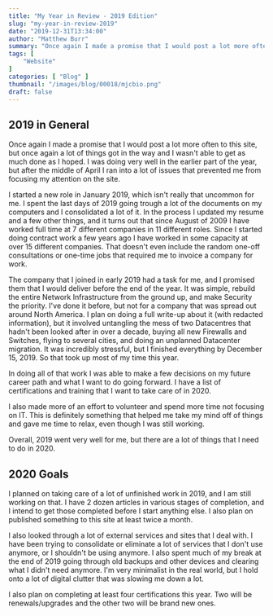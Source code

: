 ```yaml
---
title: "My Year in Review - 2019 Edition"
slug: "my-year-in-review-2019"
date: "2019-12-31T13:34:00"
author: "Matthew Burr"
summary: "Once again I made a promise that I would post a lot more often to this site, but once again a lot of things got in the way and I wasn't able to get as much done as I hoped. I was doing very well in the earlier part of the year, but after the middle of April I ran into a lot of issues that prevented me from focusing my attention on the site."
tags: [
    "Website"
]
categories: [ "Blog" ]
thumbnail: "/images/blog/00018/mjcbio.png"
draft: false
---
```


## 2019 in General ##

Once again I made a promise that I would post a lot more often to this site, but once again a lot of things got in the way and I wasn't able to get as much done as I hoped. I was doing very well in the earlier part of the year, but after the middle of April I ran into a lot of issues that prevented me from focusing my attention on the site.

I started a new role in January 2019, which isn't really that uncommon for me. I spent the last days of 2019 going trough a lot of the documents on my computers and I consolidated a lot of it. In the process I updated my resume and a few other things, and it turns out that since August of 2009 I have worked full time at 7 different companies in 11 different roles. Since I started doing contract work a few years ago I have worked in some capacity at over 15 different companies. That doesn't even include the random one-off consultations or one-time jobs that required me to invoice a company for work.

The company that I joined in early 2019 had a task for me, and I promised them that I would deliver before the end of the year. It was simple, rebuild the entire Network Infrastructure from the ground up, and make Security the priority. I've done it before, but not for a company that was spread out around North America. I plan on doing a full write-up about it (with redacted information), but it involved untangling the mess of two Datacentres that hadn't been looked after in over a decade, buying all new Firewalls and Switches, flying to several cities, and doing an unplanned Datacenter migration. It was incredibly stressful, but I finished everything by December 15, 2019. So that took up most of my time this year.

In doing all of that work I was able to make a few decisions on my future career path and what I want to do going forward. I have a list of certifications and training that I want to take care of in 2020.

I also made more of an effort to volunteer and spend more time not focusing on IT. This is definitely something that helped me take my mind off of things and gave me time to relax, even though I was still working.

Overall, 2019 went very well for me, but there are a lot of things that I need to do in 2020.

## 2020 Goals ##

I planned on taking care of a lot of unfinished work in 2019, and I am still working on that. I have 2 dozen articles in various stages of completion, and I intend to get those completed before I start anything else. I also plan on published something to this site at least twice a month.

I also looked through a lot of external services and sites that I deal with. I have been trying to consolidate or eliminate a lot of services that I don't use anymore, or I shouldn't be using anymore. I also spent much of my break at the end of 2019 going through old backups and other devices and clearing what I didn't need anymore. I'm very minimalist in the real world, but I hold onto a lot of digital clutter that was slowing me down a lot.

I also plan on completing at least four certifications this year. Two will be renewals/upgrades and the other two will be brand new ones.

